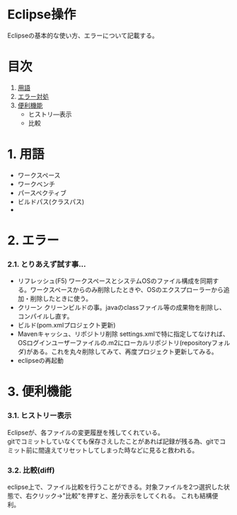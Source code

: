 # Eclipse操作
Eclipseの基本的な使い方、エラーについて記載する。
# 目次
1. [用語](#用語)
2. [エラー対処](#エラー対処)
3. [便利機能](#便利機能)
    - ヒストリ―表示
    - 比較

# 1. 用語
- ワークスペース
- ワークベンチ
- パースペクティブ
- ビルドパス(クラスパス)
- 


# 2. エラー
### 2.1. とりあえず試す事...
- リフレッシュ(F5)
  ワークスペースとシステムOSのファイル構成を同期する。ワークスペースからのみ削除したときや、OSのエクスプローラーから追加・削除したときに使う。
- クリーン
  クリーンビルドの事。javaのclassファイル等の成果物を削除し、コンパイルし直す。
- ビルド(pom.xmlプロジェクト更新)
- Mavenキャッシュ、リポジトリ削除
  settings.xmlで特に指定してなければ、OSログインユーザーファイルの.m2にローカルリポジトリ(repositoryフォルダ)がある。これを丸々削除してみて、再度プロジェクト更新してみる。
- eclipseの再起動

# 3. 便利機能
### 3.1. ヒストリー表示
Eclipseが、各ファイルの変更履歴を残してくれている。  
gitでコミットしていなくても保存さえしたことがあれば記録が残る為、gitでコミット前に間違えてリセットしてしまった時などに見ると救われる。  

### 3.2. 比較(diff)
eclipse上で、ファイル比較を行うことができる。対象ファイルを2つ選択した状態で、右クリック->"比較"を押すと、差分表示をしてくれる。
これも結構便利。
